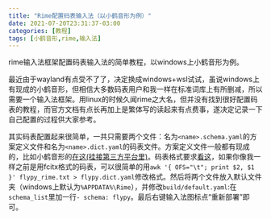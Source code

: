 ```yaml
---
title: "Rime配置码表输入法（以小鹤音形为例）"
date: 2021-07-20T23:31:37-03:00
categories: [教程]
tags: [小鹤音形,rime,输入法]
---
```

rime输入法框架配置码表输入法的简单教程，以windows上小鹤音形为例。

最近由于wayland有点受不了了，决定换成windows+wsl试试，虽说windows上有现成的小鹤音形，但相信大多数码表用户和我一样在标准词库上有所删减，所以需要一个输入法框架。用linux的时候久闻rime之大名，但并没有找到很好配置码表的教程，而官方文档有点长再加上是繁体写的读起来有点费事，遂决定记录一下自己配置的过程供大家参考。

其实码表配置起来很简单，一共只需要两个文件：名为`<name>.schema.yaml`的方案定义文件和名为`<name>.dict.yaml`的码表文件。方案定义文件一般都有现成的，比如小鹤音形的[在这(挂接第三方平台里)](http://flypy.ys168.com/)。码表格式要求[看这](https://github.com/rime/home/wiki/RimeWithSchemata#%E7%A2%BC%E8%A1%A8%E8%88%87%E8%A9%9E%E5%85%B8)，如果你像我一样之前是用fcitx格式的码表，可以很简单的用`awk '{ OFS="\t"; print $2, $1 }' flypy_rime.txt > flypy.dict.yaml`修改格式。然后将两个文件放入默认文件夹（windows上默认为`%APPDATA%\Rime`），并修改`build/default.yaml`:在`schema_list`里加一行`- schema: flypy`。最后右键输入法图标点“重新部署”即可。
